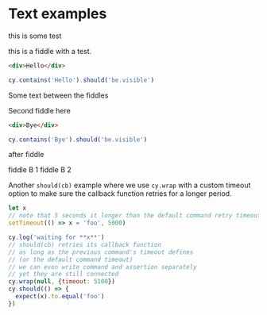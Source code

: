 # Text examples

this is some test

<!-- fiddle -->
this is a fiddle with a test.

```html
<div>Hello</div>
```

```js
cy.contains('Hello').should('be.visible')
```

<!-- fiddle-end -->

Some text between the fiddles

<!-- fiddle Second fiddle -->
Second fiddle here

```html
<div>Bye</div>
```

```js
cy.contains('Bye').should('be.visible')
```
<!-- fiddle-end -->

after fiddle

<!-- fiddle-no -->
fiddle B 1
fiddle B 2
<!-- fiddle-end -->

Another `should(cb)` example where we use `cy.wrap` with a custom timeout option to make sure the callback function retries for a longer period.

<!-- fiddle Custom timeout -->
```js
let x
// note that 5 seconds it longer than the default command retry timeout
setTimeout(() => x = 'foo', 5000)

cy.log('waiting for **x**')
// should(cb) retries its callback function
// as long as the previous command's timeout defines
// (or the default command timeout)
// we can even write command and assertion separately
// yet they are still connected
cy.wrap(null, {timeout: 5100})
cy.should(() => {
  expect(x).to.equal('foo')
})
```
<!-- fiddle-end -->
